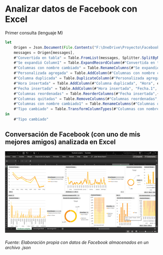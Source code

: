# Analizar datos de Facebook con Excel

Primer consulta (lenguaje M)

```javascript
let
    Origen = Json.Document(File.Contents("F:\OneDrive\Proyecto\FacebookProject\Query\LectureJSON\message_1.json")),
    messages = Origen[messages],
    #"Convertida en tabla" = Table.FromList(messages, Splitter.SplitByNothing(), null, null, ExtraValues.Error),
    #"Se expandió Column1" = Table.ExpandRecordColumn(#"Convertida en tabla", "Column1", {"sender_name", "timestamp_ms", "content"}, {"Column1.sender_name", "Column1.timestamp_ms", "Column1.content"}),
    #"Columnas con nombre cambiado" = Table.RenameColumns(#"Se expandió Column1",{{"Column1.sender_name", "Emisor/Receptor"}, {"Column1.timestamp_ms", "Fecha"}, {"Column1.content", "Mensaje"}}),
    #"Personalizada agregada" = Table.AddColumn(#"Columnas con nombre cambiado", "Tiempo", each #datetime(1970, 1, 1, 0, 0, 0 ) + #duration(0, -6, 0, [Fecha]/1000)),
    #"Columna duplicada" = Table.DuplicateColumn(#"Personalizada agregada", "Tiempo", "Tiempo - Copia"),
    #"Hora insertada" = Table.AddColumn(#"Columna duplicada", "Hora", each DateTime.Time([#"Tiempo - Copia"]), type time),
    #"Fecha insertada" = Table.AddColumn(#"Hora insertada", "Fecha.1", each DateTime.Date([#"Tiempo - Copia"]), type date),
    #"Columnas reordenadas" = Table.ReorderColumns(#"Fecha insertada",{"Emisor/Receptor", "Fecha", "Mensaje", "Tiempo", "Tiempo - Copia", "Fecha.1", "Hora"}),
    #"Columnas quitadas" = Table.RemoveColumns(#"Columnas reordenadas",{"Fecha", "Tiempo", "Tiempo - Copia"}),
    #"Columnas con nombre cambiado1" = Table.RenameColumns(#"Columnas quitadas",{{"Fecha.1", "Fecha"}}),
    #"Tipo cambiado" = Table.TransformColumnTypes(#"Columnas con nombre cambiado1",{{"Fecha", Int64.Type}})
in
    #"Tipo cambiado"
```
## Conversación de Facebook (con uno de mis mejores amigos) analizada en Excel
<img src="https://github.com/StefanoSoriano/Analizar-datos-de-Facebook-con-Excel-en-lenguaje-M/blob/master/Facebook%20conversations.png?raw=true"/>

###### Fuente: Elaboración propia con datos de Facebook almacenados en un archivo .json

